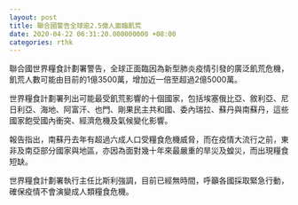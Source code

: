 ```yaml
---
layout: post
title: 聯合國警告全球逾2.5億人面臨飢荒
date: 2020-04-22 06:31:20.000000000 +08:00
categories: rthk
---
```


聯合國世界糧食計劃署警告，全球正面臨因為新型肺炎疫情引發的廣泛飢荒危機，飢荒人數可能由目前的1億3500萬，增加近一倍至超過2億5000萬。

世界糧食計劃署列出可能最受飢荒影響的十個國家，包括埃塞俄比亞、敘利亞、尼日利亞、海地、阿富汗、也門、剛果民主共和國、委內瑞拉、蘇丹與南蘇丹，這些國家飽受國內衝突、經濟危機及氣候變化影響。

報告指出，南蘇丹去年有超過六成人口受糧食危機威脅，而在疫情大流行之前，東非及南亞部分國家與地區，亦因為面對幾十年來最嚴重的旱災及蝗災，而出現糧食短缺。

世界糧食計劃署執行主任比斯利強調，目前已經無時間，呼籲各國採取緊急行動，確保疫情不會演變成人類糧食危機。

